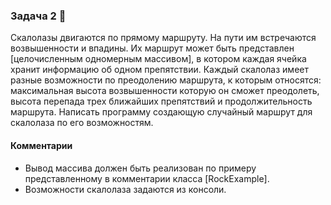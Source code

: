 ### Задача 2 🧗

Скалолазы двигаются по прямому маршруту. На пути им встречаются возвышенности и впадины.
Их маршрут может быть представлен [целочисленным одномерным массивом], в котором каждая ячейка
хранит информацию об одном препятствии. Каждый скалолаз имеет разные возможности по преодолению
маршрута, к которым относятся: максимальная высота возвышенности которую он сможет преодолеть,
высота перепада трех ближайших препятствий и продолжительность маршрута. Написать программу создающую
случайный маршрут для скалолаза по его возможностям.

#### Комментарии
* Вывод массива должен быть реализован по примеру представленному в комментарии класса [RockExample].
* Возможности скалолаза задаются из консоли.
